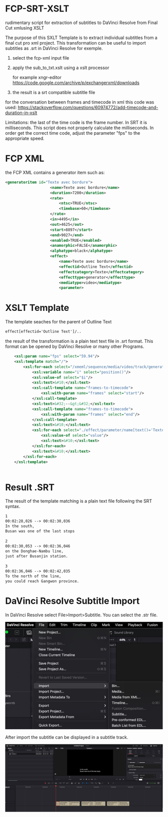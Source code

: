 # FCP-SRT-XSLT
rudimentary script for extraction of subtitles to DaVinci Resolve from Final Cut xmlusing XSLT

The purpose of this SXLT Template is to extract individual subtitles from a final cut pro xml project.
This transformation can be useful to import subtitles as .srt in DaVinci Resolve for exemple.

1. select the fcp-xml input file
2. apply the sub_to_txt.xslt using a xslt processor

    for example xngr-editor 
    https://code.google.com/archive/p/exchangerxml/downloads

4. the result is a srt compatible subtitle file

for the conversation between frames and timecode in xml this code was used:
https://stackoverflow.com/questions/60974772/add-timecode-and-duration-in-xslt

Limitations: the last of the time code is the frame number. In SRT it is milliseconds. This script does not properly calculate the milliseconds. In order get the correct time code, adjust the parameter "fps" to the appropriate speed.

# FCP XML

the FCP XML contains a generator item such as:

```xml
<generatoritem id="Texte avec bordure">
					<name>Texte avec bordure</name>
					<duration>7200</duration>
					<rate>
						<ntsc>TRUE</ntsc>
						<timebase>60</timebase>
					</rate>
					<in>4495</in>
					<out>4625</out>
					<start>8897</start>
					<end>9027</end>
					<enabled>TRUE</enabled>
					<anamorphic>FALSE</anamorphic>
					<alphatype>black</alphatype>
					<effect>
						<name>Texte avec bordure</name>
						<effectid>Outline Text</effectid>
						<effectcategory>Texte</effectcategory>
						<effecttype>generator</effecttype>
						<mediatype>video</mediatype>
						<parameter>
```

# XSLT Template

The template seaches for the parent of Outline Text

```xml
effect[effectid='Outline Text']/..
```

the result of the transformation is a plain text text file in .srt format.
This format can be opened by DaVinci Resolve or many other Programs.

```xml  
	<xsl:param name="fps" select="59.94"/>
	<xsl:template match="/">
		<xsl:for-each select="/xmeml/sequence/media/video/track/generatoritem/effect[effectid='Outline Text']/..">
			<xsl:variable name="i" select="position()"/>
			<xsl:value-of select="$i"/>
			<xsl:text>&#10;</xsl:text>
			<xsl:call-template name="frames-to-timecode">
				<xsl:with-param name="frames" select="start"/>
			</xsl:call-template>
			<xsl:text>&#32;--&gt;&#32;</xsl:text>
			<xsl:call-template name="frames-to-timecode">
				<xsl:with-param name="frames" select="end"/>
			</xsl:call-template>
			<xsl:text>&#10;</xsl:text>
			<xsl:for-each select="./effect/parameter/name[text()='Texte']/..">
				<xsl:value-of select="value"/>
				<xsl:text>&#10;</xsl:text>
			</xsl:for-each>
			<xsl:text>&#10;</xsl:text>
		</xsl:for-each>
	</xsl:template>
    
 ```
# Result .SRT

The result of the template matching is a plain text file following the SRT syntax.

```srt
1
00:02:28,026 --> 00:02:30,036
In the south,
Busan was one of the last stops

2
00:02:30,053 --> 00:02:36,046
on the Donghae-Nambu line,
just after Busanjin station.

3
00:02:36,046 --> 00:02:42,035
To the north of the line,
you could reach Gangwon province.
```

# DaVinci Resolve Subtitle Import
In DaVinci Resolve select File>Import>Subtitle. You can select the .str file.

![DaVinci Resolve Subtitle Import](dvr_01.jpg)

After import the subtitle can be displayed in a subtitle track.

![DaVinci Resolve Subtitle Track Display](dvr_02.jpg)



    

